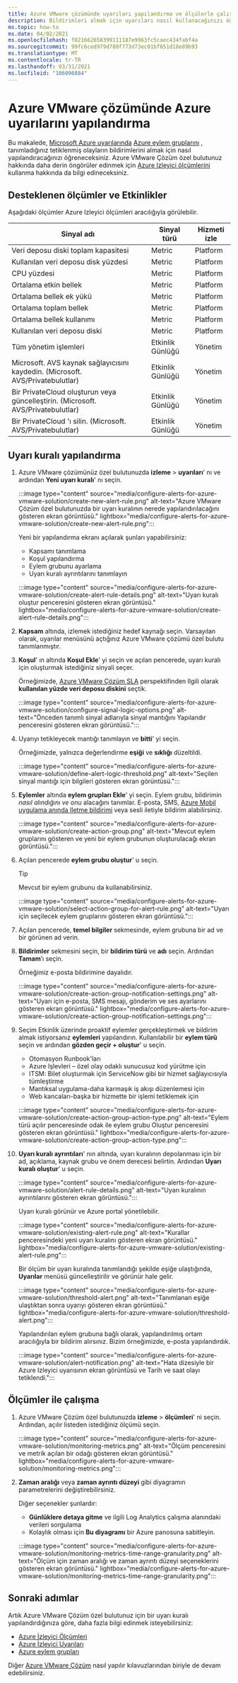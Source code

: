 ```yaml
---
title: Azure VMware çözümünde uyarıları yapılandırma ve ölçülerle çalışma
description: Bildirimleri almak için uyarıları nasıl kullanacağınızı öğrenin. Ayrıca, Azure VMware Çözüm özel bulutunuz hakkında daha derin Öngörüler elde etmek için ölçümlerle nasıl çalışacağınızı öğrenin.
ms.topic: how-to
ms.date: 04/02/2021
ms.openlocfilehash: f021662658399111187e9963fc5caec434fabf4a
ms.sourcegitcommit: 99fc6ced979d780f773d73ec01bf651d18e89b93
ms.translationtype: MT
ms.contentlocale: tr-TR
ms.lasthandoff: 03/31/2021
ms.locfileid: "106096884"
---
```

# <a name="configure-azure-alerts-in-azure-vmware-solution"></a>Azure VMware çözümünde Azure uyarılarını yapılandırma 

Bu makalede, [Microsoft Azure uyarılarında](/azure/azure-monitor/alerts/alerts-overvie) [Azure eylem gruplarını](/azure/azure-monitor/alerts/action-groups) , tanımladığınız tetiklenmiş olayların bildirimlerini almak için nasıl yapılandıracağınızı öğreneceksiniz. Azure VMware Çözüm özel bulutunuz hakkında daha derin öngörüler edinmek için [Azure Izleyici ölçümlerini](/azure/azure-monitor/essentials/data-platform-metrics) kullanma hakkında da bilgi edineceksiniz.


## <a name="supported-metrics-and-activities"></a>Desteklenen ölçümler ve Etkinlikler

Aşağıdaki ölçümler Azure Izleyici ölçümleri aracılığıyla görülebilir.

| **Sinyal adı**                                                         | **Sinyal türü** | **Hizmeti izle** |
|-------------------------------------------------------------------------|-----------------|---------------------|
| Veri deposu diski toplam kapasitesi                                           | Metric          | Platform            |
| Kullanılan veri deposu disk yüzdesi                                          | Metric          | Platform            |
| CPU yüzdesi                                                          | Metric          | Platform            |
| Ortalama etkin bellek                                                | Metric          | Platform            |
| Ortalama bellek ek yükü                                                 | Metric          | Platform            |
| Ortalama toplam bellek                                                    | Metric          | Platform            |
| Ortalama bellek kullanımı                                                    | Metric          | Platform            |
| Kullanılan veri deposu diski                                                     | Metric          | Platform            |
| Tüm yönetim işlemleri                                           | Etkinlik Günlüğü    | Yönetim      |
| Microsoft. AVS kaynak sağlayıcısını kaydedin. (Microsoft. AVS/Privatebulutlar) | Etkinlik Günlüğü    | Yönetim      |
| Bir PrivateCloud oluşturun veya güncelleştirin. (Microsoft. AVS/Privatebulutlar)          | Etkinlik Günlüğü    | Yönetim      |
| Bir PrivateCloud 'ı silin. (Microsoft. AVS/Privatebulutlar)                    | Etkinlik Günlüğü    | Yönetim      |

## <a name="configure-an-alert-rule"></a>Uyarı kuralı yapılandırma
1. Azure VMware çözümünüz özel bulutunuzda **izleme**  >  **uyarıları**' nı ve ardından **Yeni uyarı kuralı**' nı seçin.
 
   :::image type="content" source="media/configure-alerts-for-azure-vmware-solution/create-new-alert-rule.png" alt-text="Azure VMware Çözüm özel bulutunuzda bir uyarı kuralının nerede yapılandırılacağını gösteren ekran görüntüsü." lightbox="media/configure-alerts-for-azure-vmware-solution/create-new-alert-rule.png":::

   Yeni bir yapılandırma ekranı açılarak şunları yapabilirsiniz:
   - Kapsamı tanımlama
   - Koşul yapılandırma
   - Eylem grubunu ayarlama
   - Uyarı kuralı ayrıntılarını tanımlayın
    
   :::image type="content" source="media/configure-alerts-for-azure-vmware-solution/create-alert-rule-details.png" alt-text="Uyarı kuralı oluştur penceresini gösteren ekran görüntüsü." lightbox="media/configure-alerts-for-azure-vmware-solution/create-alert-rule-details.png":::

1. **Kapsam** altında, izlemek istediğiniz hedef kaynağı seçin. Varsayılan olarak, uyarılar menüsünü açtığınız Azure VMware çözümü özel bulutu tanımlanmıştır.

1. **Koşul**' ın altında **Koşul Ekle**' yi seçin ve açılan pencerede, uyarı kuralı için oluşturmak istediğiniz sinyali seçer. 

   Örneğimizde, [Azure VMware Çözüm SLA](https://aka.ms/avs/sla) perspektifinden Ilgili olarak **kullanılan yüzde veri deposu diskini** seçtik. 

   :::image type="content" source="media/configure-alerts-for-azure-vmware-solution/configure-signal-logic-options.png" alt-text="Önceden tanımlı sinyal adlarıyla sinyal mantığını Yapılandır penceresini gösteren ekran görüntüsü."::: 

1. Uyarıyı tetikleyecek mantığı tanımlayın ve **bitti**' yi seçin. 

   Örneğimizde, yalnızca değerlendirme **eşiği** ve **sıklığı** düzeltildi. 
   
   :::image type="content" source="media/configure-alerts-for-azure-vmware-solution/define-alert-logic-threshold.png" alt-text="Seçilen sinyal mantığı için bilgileri gösteren ekran görüntüsü."::: 

1. **Eylemler** altında **eylem grupları Ekle**' yi seçin. Eylem grubu, bildirimin *nasıl* *alındığını ve onu* alacağını tanımlar.   E-posta, SMS, [Azure Mobil uygulama anında Iletme bildirimi](https://azure.microsoft.com/features/azure-portal/mobile-app/) veya sesli iletiyle bildirim alabilirsiniz.
 
   :::image type="content" source="media/configure-alerts-for-azure-vmware-solution/create-action-group.png" alt-text="Mevcut eylem gruplarını gösteren ve yeni bir eylem grubunun oluşturulacağı ekran görüntüsü.":::

1. Açılan pencerede **eylem grubu oluştur**' u seçin.

   >[!TIP]
   > Mevcut bir eylem grubunu da kullanabilirsiniz.

   :::image type="content" source="media/configure-alerts-for-azure-vmware-solution/select-action-group-for-alert-rule.png" alt-text="Uyarı için seçilecek eylem gruplarını gösteren ekran görüntüsü."::: 

 

 
1. Açılan pencerede, **temel bilgiler** sekmesinde, eylem grubuna bir ad ve bir görünen ad verin.

1. **Bildirimler** sekmesini seçin, bir **bildirim türü** ve **adı** seçin. Ardından **Tamam**’ı seçin.

   Örneğimiz e-posta bildirimine dayalıdır.

   :::image type="content" source="media/configure-alerts-for-azure-vmware-solution/create-action-group-notification-settings.png" alt-text="Uyarı için e-posta, SMS mesajı, gönderim ve ses ayarlarını gösteren ekran görüntüsü." lightbox="media/configure-alerts-for-azure-vmware-solution/create-action-group-notification-settings.png":::     

1. Seçim Etkinlik üzerinde proaktif eylemler gerçekleştirmek ve bildirim almak istiyorsanız **eylemleri** yapılandırın. Kullanılabilir bir **eylem türü** seçin ve ardından **gözden geçir + oluştur**' u seçin. 
   - Otomasyon Runbook'ları
   - Azure Işlevleri – özel olay odaklı sunucusuz kod yürütme için
   - ITSM: Bilet oluşturmak için ServiceNow gibi bir hizmet sağlayıcısıyla tümleştirme
   - Mantıksal uygulama-daha karmaşık iş akışı düzenlemesi için
   - Web kancaları-başka bir hizmette bir işlemi tetiklemek için

   :::image type="content" source="media/configure-alerts-for-azure-vmware-solution/create-action-group-action-type.png" alt-text="Eylem türü açılır penceresinde odak ile eylem grubu Oluştur penceresini gösteren ekran görüntüsü." lightbox="media/configure-alerts-for-azure-vmware-solution/create-action-group-action-type.png":::     

1. **Uyarı kuralı ayrıntıları**' nın altında, uyarı kuralının depolanması için bir ad, açıklama, kaynak grubu ve önem derecesi belirtin. Ardından **Uyarı kuralı oluştur**' u seçin.
   
   :::image type="content" source="media/configure-alerts-for-azure-vmware-solution/alert-rule-details.png" alt-text="Uyarı kuralının ayrıntılarını gösteren ekran görüntüsü."::: 
 
   Uyarı kuralı görünür ve Azure portal yönetilebilir.

   :::image type="content" source="media/configure-alerts-for-azure-vmware-solution/existing-alert-rule.png" alt-text="Kurallar penceresindeki yeni uyarı kuralını gösteren ekran görüntüsü." lightbox="media/configure-alerts-for-azure-vmware-solution/existing-alert-rule.png":::     

   Bir ölçüm bir uyarı kuralında tanımlandığı şekilde eşiğe ulaştığında, **Uyarılar** menüsü güncelleştirilir ve görünür hale gelir.

   :::image type="content" source="media/configure-alerts-for-azure-vmware-solution/threshold-alert.png" alt-text="Tanımlanan eşiğe ulaştıktan sonra uyarıyı gösteren ekran görüntüsü." lightbox="media/configure-alerts-for-azure-vmware-solution/threshold-alert.png":::     

   Yapılandırılan eylem grubuna bağlı olarak, yapılandırılmış ortam aracılığıyla bir bildirim alırsınız. Bizim örneğimizde, e-posta yapılandırdık.
    
   :::image type="content" source="media/configure-alerts-for-azure-vmware-solution/alert-notification.png" alt-text="Hata dizesiyle bir Azure Izleyici uyarısının ekran görüntüsü ve Tarih ve saat olayı tetiklendi."::: 

## <a name="work-with-metrics"></a>Ölçümler ile çalışma

1. Azure VMware Çözüm özel bulutunuzda **izleme**  >  **ölçümleri**' ni seçin. Ardından, açılır listeden istediğiniz ölçümü seçin.
    
   :::image type="content" source="media/configure-alerts-for-azure-vmware-solution/monitoring-metrics.png" alt-text="Ölçüm penceresini ve metrik açılan bir odağı gösteren ekran görüntüsü." lightbox="media/configure-alerts-for-azure-vmware-solution/monitoring-metrics.png":::   

1. **Zaman aralığı** veya **zaman ayrıntı düzeyi** gibi diyagramın parametrelerini değiştirebilirsiniz. 

   Diğer seçenekler şunlardır:
   - **Günlüklere detaya gitme** ve ilgili Log Analytics çalışma alanındaki verileri sorgulama
   - Kolaylık olması için **Bu diyagramı** bir Azure panosuna sabitleyin.

   :::image type="content" source="media/configure-alerts-for-azure-vmware-solution/monitoring-metrics-time-range-granularity.png" alt-text="Ölçüm için zaman aralığı ve zaman ayrıntı düzeyi seçeneklerini gösteren ekran görüntüsü." lightbox="media/configure-alerts-for-azure-vmware-solution/monitoring-metrics-time-range-granularity.png":::  
 
 
## <a name="next-steps"></a>Sonraki adımlar

Artık Azure VMware Çözüm özel bulutunuz için bir uyarı kuralı yapılandırdığınıza göre, daha fazla bilgi edinmek isteyebilirsiniz:
- [Azure İzleyici Ölçümleri](/azure/azure-monitor/essentials/data-platform-metrics)
- [Azure İzleyici Uyarıları](/azure/azure-monitor/alerts/alerts-overview)
- [Azure eylem grupları](/azure/azure-monitor/alerts/action-groups)

Diğer [Azure VMware Çözüm](index.yml) nasıl yapılır kılavuzlarından biriyle de devam edebilirsiniz.





